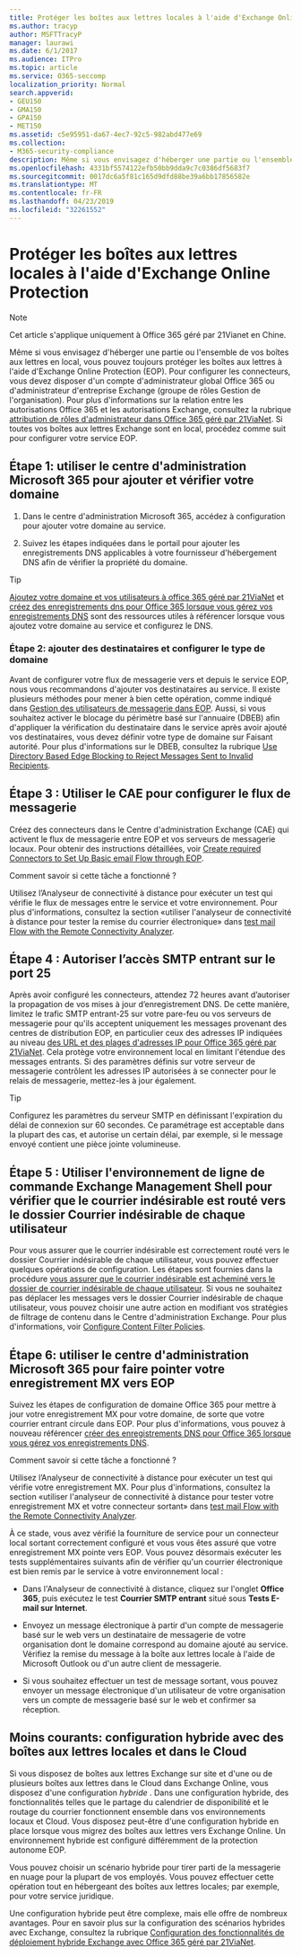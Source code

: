 ```yaml
---
title: Protéger les boîtes aux lettres locales à l'aide d'Exchange Online Protection
ms.author: tracyp
author: MSFTTracyP
manager: laurawi
ms.date: 6/1/2017
ms.audience: ITPro
ms.topic: article
ms.service: O365-seccomp
localization_priority: Normal
search.appverid:
- GEU150
- GMA150
- GPA150
- MET150
ms.assetid: c5e95951-da67-4ec7-92c5-982abd477e69
ms.collection:
- M365-security-compliance
description: Même si vous envisagez d'héberger une partie ou l'ensemble de vos boîtes aux lettres en local, vous pouvez toujours protéger les boîtes aux lettres à l'aide d'Exchange Online Protection (EOP). Pour configurer les connecteurs, vous devez disposer d'un compte d'administrateur global Office 365 ou d'administrateur d'entreprise Exchange (groupe de rôles Gestion de l'organisation). Pour plus d'informations sur la relation entre les autorisations Office 365 et les autorisations Exchange, consultez la rubrique attribution de rôles d'administrateur dans Office 365 géré par 21Vianet. Si toutes vos boîtes aux lettres Exchange sont en local, procédez comme suit pour configurer votre service EOP.
ms.openlocfilehash: 4331bf5574122efb50bb9dda9c7c0386df5683f7
ms.sourcegitcommit: 0017dc6a5f81c165d9dfd88be39a6bb17856582e
ms.translationtype: MT
ms.contentlocale: fr-FR
ms.lasthandoff: 04/23/2019
ms.locfileid: "32261552"
---
```

# <a name="protect-on-premises-mailboxes-with-exchange-online-protection"></a>Protéger les boîtes aux lettres locales à l'aide d'Exchange Online Protection

> [!NOTE]
> Cet article s'applique uniquement à Office 365 géré par 21Vianet en Chine. 
  
Même si vous envisagez d'héberger une partie ou l'ensemble de vos boîtes aux lettres en local, vous pouvez toujours protéger les boîtes aux lettres à l'aide d'Exchange Online Protection (EOP). Pour configurer les connecteurs, vous devez disposer d'un compte d'administrateur global Office 365 ou d'administrateur d'entreprise Exchange (groupe de rôles Gestion de l'organisation). Pour plus d'informations sur la relation entre les autorisations Office 365 et les autorisations Exchange, consultez la rubrique [attribution de rôles d'administrateur dans Office 365 géré par 21ViaNet](https://support.office.com/article/d58b8089-cbfd-41ec-b64c-9cfcbef495ac). Si toutes vos boîtes aux lettres Exchange sont en local, procédez comme suit pour configurer votre service EOP. 
  
## <a name="step-1-use-the-microsoft-365-admin-center-to-add-and-verify-your-domain"></a>Étape 1: utiliser le centre d'administration Microsoft 365 pour ajouter et vérifier votre domaine

1. Dans le centre d'administration Microsoft 365, accédez à configuration pour ajouter votre domaine au service.
    
2.  Suivez les étapes indiquées dans le portail pour ajouter les enregistrements DNS applicables à votre fournisseur d'hébergement DNS afin de vérifier la propriété du domaine. 
    
> [!TIP]
> [Ajoutez votre domaine et vos utilisateurs à office 365 géré par 21ViaNet](https://support.office.com/article/1cd4839b-d051-46b8-ab9b-bc7752024e78) et [créez des enregistrements dns pour Office 365 lorsque vous gérez vos enregistrements DNS](https://support.office.com/article/0669bf14-414d-4f51-8231-6b710ce7980b) sont des ressources utiles à référencer lorsque vous ajoutez votre domaine au service et configurez le DNS. 
  
### <a name="step-2-add-recipients-and-configure-the-domain-type"></a>Étape 2: ajouter des destinataires et configurer le type de domaine

Avant de configurer votre flux de messagerie vers et depuis le service EOP, nous vous recommandons d'ajouter vos destinataires au service. Il existe plusieurs méthodes pour mener à bien cette opération, comme indiqué dans [Gestion des utilisateurs de messagerie dans EOP](https://go.microsoft.com/fwlink/?LinkId=506782). Aussi, si vous souhaitez activer le blocage du périmètre basé sur l'annuaire (DBEB) afin d'appliquer la vérification du destinataire dans le service après avoir ajouté vos destinataires, vous devez définir votre type de domaine sur Faisant autorité. Pour plus d'informations sur le DBEB, consultez la rubrique [Use Directory Based Edge Blocking to Reject Messages Sent to Invalid Recipients](https://go.microsoft.com/fwlink/?LinkId=506781).
  
## <a name="step-3-use-the-eac-to-set-up-mail-flow"></a>Étape 3 : Utiliser le CAE pour configurer le flux de messagerie

Créez des connecteurs dans le Centre d'administration Exchange (CAE) qui activent le flux de messagerie entre EOP et vos serveurs de messagerie locaux. Pour obtenir des instructions détaillées, voir [Create required Connectors to Set Up Basic email Flow through EOP](https://go.microsoft.com/fwlink/?LinkId=506780).
  
 Comment savoir si cette tâche a fonctionné ? 
  
 Utilisez l’Analyseur de connectivité à distance pour exécuter un test qui vérifie le flux de messages entre le service et votre environnement. Pour plus d'informations, consultez la section «utiliser l'analyseur de connectivité à distance pour tester la remise du courrier électronique» dans [test mail Flow with the Remote Connectivity Analyzer](https://go.microsoft.com/fwlink/?LinkId=506784).
  
## <a name="step-4-allow-inbound-port-25-smtp-access"></a>Étape 4 : Autoriser l’accès SMTP entrant sur le port 25

Après avoir configuré les connecteurs, attendez 72 heures avant d’autoriser la propagation de vos mises à jour d’enregistrement DNS. De cette manière, limitez le trafic SMTP entrant-25 sur votre pare-feu ou vos serveurs de messagerie pour qu'ils acceptent uniquement les messages provenant des centres de distribution EOP, en particulier ceux des adresses IP indiquées au niveau [des URL et des plages d'adresses IP pour Office 365 géré par 21ViaNet](https://support.office.com/article/5c47c07d-f9b6-4b78-a329-bfdc1b6da7a0#__exchange_online_protection). Cela protège votre environnement local en limitant l'étendue des messages entrants. Si des paramètres définis sur votre serveur de messagerie contrôlent les adresses IP autorisées à se connecter pour le relais de messagerie, mettez-les à jour également.
  
> [!TIP]
> Configurez les paramètres du serveur SMTP en définissant l'expiration du délai de connexion sur 60 secondes. Ce paramétrage est acceptable dans la plupart des cas, et autorise un certain délai, par exemple, si le message envoyé contient une pièce jointe volumineuse. 
  
## <a name="step-5-use-the-shell-to-ensure-that-spam-is-routed-to-each-users-junk-email-folder"></a>Étape 5 : Utiliser l'environnement de ligne de commande Exchange Management Shell pour vérifier que le courrier indésirable est routé vers le dossier Courrier indésirable de chaque utilisateur

Pour vous assurer que le courrier indésirable est correctement routé vers le dossier Courrier indésirable de chaque utilisateur, vous pouvez effectuer quelques opérations de configuration. Les étapes sont fournies dans la procédure [vous assurer que le courrier indésirable est acheminé vers le dossier de courrier indésirable de chaque utilisateur](https://go.microsoft.com/fwlink/?LinkId=506804). Si vous ne souhaitez pas déplacer les messages vers le dossier Courrier indésirable de chaque utilisateur, vous pouvez choisir une autre action en modifiant vos stratégies de filtrage de contenu dans le Centre d'administration Exchange. Pour plus d'informations, voir [Configure Content Filter Policies](https://go.microsoft.com/fwlink/?LinkId=506805). 
  
## <a name="step-6-use-the-microsoft-365-admin-center-to-point-your-mx-record-to-eop"></a>Étape 6: utiliser le centre d'administration Microsoft 365 pour faire pointer votre enregistrement MX vers EOP

Suivez les étapes de configuration de domaine Office 365 pour mettre à jour votre enregistrement MX pour votre domaine, de sorte que votre courrier entrant circule dans EOP. Pour plus d'informations, vous pouvez à nouveau référencer [créer des enregistrements DNS pour Office 365 lorsque vous gérez vos enregistrements DNS](https://support.office.com/article/0669bf14-414d-4f51-8231-6b710ce7980b).
  
Comment savoir si cette tâche a fonctionné ?
  
 Utilisez l’Analyseur de connectivité à distance pour exécuter un test qui vérifie votre enregistrement MX. Pour plus d'informations, consultez la section «utiliser l'analyseur de connectivité à distance pour tester votre enregistrement MX et votre connecteur sortant» dans [test mail Flow with the Remote Connectivity Analyzer](https://go.microsoft.com/fwlink/?LinkId=506784). 
  
À ce stade, vous avez vérifié la fourniture de service pour un connecteur local sortant correctement configuré et vous vous êtes assuré que votre enregistrement MX pointe vers EOP. Vous pouvez désormais exécuter les tests supplémentaires suivants afin de vérifier qu'un courrier électronique est bien remis par le service à votre environnement local :
  
- Dans l'Analyseur de connectivité à distance, cliquez sur l'onglet **Office 365**, puis exécutez le test **Courrier SMTP entrant** situé sous **Tests E-mail sur Internet**.
    
- Envoyez un message électronique à partir d'un compte de messagerie basé sur le web vers un destinataire de messagerie de votre organisation dont le domaine correspond au domaine ajouté au service. Vérifiez la remise du message à la boîte aux lettres locale à l'aide de Microsoft Outlook ou d'un autre client de messagerie.
    
- Si vous souhaitez effectuer un test de message sortant, vous pouvez envoyer un message électronique d'un utilisateur de votre organisation vers un compte de messagerie basé sur le web et confirmer sa réception.
    
## <a name="less-common-a-hybrid-setup-with-mailboxes-on-premises-and-in-the-cloud"></a>Moins courants: configuration hybride avec des boîtes aux lettres locales et dans le Cloud

Si vous disposez de boîtes aux lettres Exchange sur site et d'une ou de plusieurs boîtes aux lettres dans le Cloud dans Exchange Online, vous disposez d'une configuration *hybride* . Dans une configuration hybride, des fonctionnalités telles que le partage du calendrier de disponibilité et le routage du courrier fonctionnent ensemble dans vos environnements locaux et Cloud. Vous disposez peut-être d'une configuration hybride en place lorsque vous migrez des boîtes aux lettres vers Exchange Online. Un environnement hybride est configuré différemment de la protection autonome EOP. 
  
Vous pouvez choisir un scénario hybride pour tirer parti de la messagerie en nuage pour la plupart de vos employés. Vous pouvez effectuer cette opération tout en hébergeant des boîtes aux lettres locales; par exemple, pour votre service juridique. 
  
Une configuration hybride peut être complexe, mais elle offre de nombreux avantages. Pour en savoir plus sur la configuration des scénarios hybrides avec Exchange, consultez la rubrique [Configuration des fonctionnalités de déploiement hybride Exchange avec Office 365 géré par 21ViaNet](https://support.office.com/article/26e7cc26-c980-4cc5-a082-c333de544b6d).
  

